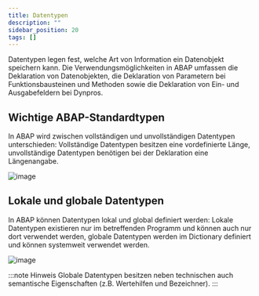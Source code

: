 ```yaml
---
title: Datentypen
description: ""
sidebar_position: 20
tags: []
---
```


Datentypen legen fest, welche Art von Information ein Datenobjekt speichern kann. Die Verwendungsmöglichkeiten in ABAP umfassen die Deklaration von Datenobjekten, die Deklaration von Parametern bei Funktionsbausteinen und Methoden sowie die Deklaration von 
Ein- und Ausgabefeldern bei Dynpros.

## Wichtige ABAP-Standardtypen
In ABAP wird zwischen vollständigen und unvollständigen Datentypen unterschieden: Vollständige Datentypen besitzen eine vordefinierte Länge, unvollständige Datentypen benötigen bei der Deklaration eine Längenangabe.

![image](https://user-images.githubusercontent.com/47243617/194813019-7791b6cb-d7fa-4568-b8fc-78baa4bcf083.png)

## Lokale und globale Datentypen
In ABAP können Datentypen lokal und global definiert werden: Lokale Datentypen existieren nur im betreffenden Programm und können auch nur dort verwendet werden, globale Datentypen werden im Dictionary definiert und können systemweit verwendet werden.

![image](https://user-images.githubusercontent.com/47243617/194825814-6c5336d7-d528-49e1-842b-b8d2b4237c75.png)

:::note Hinweis
Globale Datentypen besitzen neben technischen auch semantische Eigenschaften (z.B. Wertehilfen und Bezeichner).
:::
